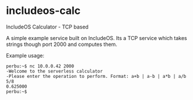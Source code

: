 # includeos-calc
IncludeOS Calculator - TCP based


A simple example service built on IncludeOS. Its a TCP service which takes strings though port 2000 and computes them.

Example usage: 

```
perbu:~$ nc 10.0.0.42 2000
-Welcome to the serverless calculator
-Please enter the operation to perform. Format: a+b | a-b | a*b | a/b
5/8
0.625000
perbu:~$
```